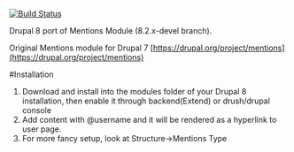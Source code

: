 [![Build Status](https://secure.travis-ci.org/mohankumargupta/mentionsdrupal8module.png?branch=8.x-2.x-dev)](http://travis-ci.org/mohankumargupta/mentionsdrupal8module)

Drupal 8 port of Mentions Module (8.2.x-devel branch).

Original Mentions module for Drupal 7
[https://drupal.org/project/mentions](https://drupal.org/project/mentions)


#Installation
1. Download and install into the modules folder of your Drupal 8 installation, then enable it through backend(Extend) or drush/drupal console
2. Add content with @username and it will be rendered as a hyperlink to user page.
3. For more fancy setup, look at Structure->Mentions Type


